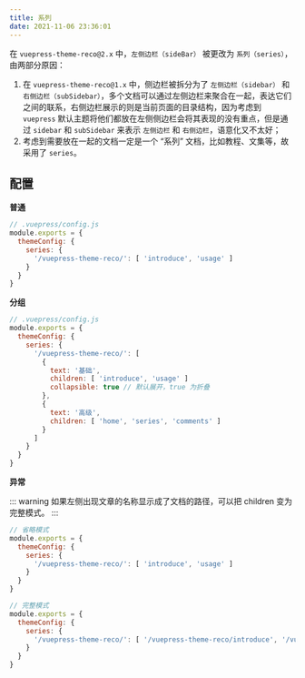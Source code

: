 ```yaml
---
title: 系列
date: 2021-11-06 23:36:01
---
```


在 `vuepress-theme-reco@2.x` 中，`左侧边栏（sideBar）` 被更改为 `系列（series）`，由两部分原因：

1. 在 `vuepress-theme-reco@1.x` 中，侧边栏被拆分为了 `左侧边栏（sidebar）` 和 `右侧边栏（subSidebar）`，多个文档可以通过左侧边栏来聚合在一起，表达它们之间的联系，右侧边栏展示的则是当前页面的目录结构，因为考虑到 `vuepress` 默认主题将他们都放在左侧侧边栏会将其表现的没有重点，但是通过 `sidebar` 和 `subSidebar` 来表示 `左侧边栏` 和 `右侧边栏`，语意化又不太好；
2. 考虑到需要放在一起的文档一定是一个 “系列” 文档，比如教程、文集等，故采用了 `series`。

## 配置

**普通**

``` js
// .vuepress/config.js
module.exports = {
  themeConfig: {
    series: {
      '/vuepress-theme-reco/': [ 'introduce', 'usage' ]
    }
  }
}
```

**分组**

```js
// .vuepress/config.js
module.exports = {
  themeConfig: {
    series: {
      '/vuepress-theme-reco/': [
        {
          text: '基础',
          children: [ 'introduce', 'usage' ]
          collapsible: true // 默认展开，true 为折叠
        },
        {
          text: '高级',
          children: [ 'home', 'series', 'comments' ]
        }
      ]
    }
  }
}
```

**异常**

::: warning
如果左侧出现文章的名称显示成了文档的路径，可以把 children 变为完整模式。
:::

```js
// 省略模式
module.exports = {
  themeConfig: {
    series: {
      '/vuepress-theme-reco/': [ 'introduce', 'usage' ]
    }
  }
}

// 完整模式
module.exports = {
  themeConfig: {
    series: {
      '/vuepress-theme-reco/': [ '/vuepress-theme-reco/introduce', '/vuepress-theme-reco/usage' ]
    }
  }
}
```
